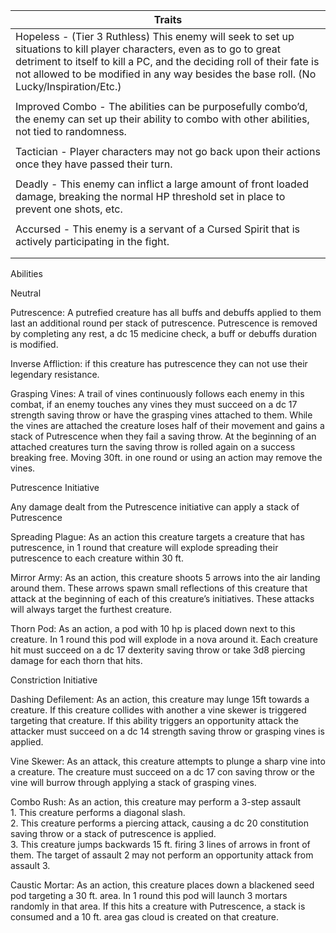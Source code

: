 | Traits                                                                                                                                                                                                                                                                                     |
| ------------------------------------------------------------------------------------------------------------------------------------------------------------------------------------------------------------------------------------------------------------------------------------------ |
| Hopeless - (Tier 3 Ruthless) This enemy will seek to set up situations to kill player characters, even as to go to great detriment to itself to kill a PC, and the deciding roll of their fate is not allowed to be modified in any way besides the base roll. (No Lucky/Inspiration/Etc.) |
|                                                                                                                                                                                                                                                                                            |
| Improved Combo - The abilities can be purposefully combo’d, the enemy can set up their ability to combo with other abilities, not tied to randomness.                                                                                                                                      |
|                                                                                                                                                                                                                                                                                            |
| Tactician - Player characters may not go back upon their actions once they have passed their turn.                                                                                                                                                                                         |
|                                                                                                                                                                                                                                                                                            |
| Deadly - This enemy can inflict a large amount of front loaded damage, breaking the normal HP threshold set in place to prevent one shots, etc.                                                                                                                                            |
|                                                                                                                                                                                                                                                                                            |
| Accursed - This enemy is a servant of a Cursed Spirit that is actively participating in the fight.                                                                                                                                                                                         |
|                                                                                                                                                                                                                                                                                            |
|                                                                                                                                                                                                                                                                                            |

Abilities

Neutral

Putrescence: A putrefied creature has all buffs and debuffs applied to them last an additional round per stack of putrescence. Putrescence is removed by completing any rest, a dc 15 medicine check, a buff or debuffs duration is modified.

Inverse Affliction: if this creature has putrescence they can not use their legendary resistance.


Grasping Vines: A trail of vines continuously follows each enemy in this combat, if an enemy touches any vines they must succeed on a dc 17 strength saving throw or have the grasping vines attached to them. While the vines are attached the creature loses half of their movement and gains a stack of Putrescence when they fail a saving throw. At the beginning of an attached creatures turn the saving throw is rolled again on a success breaking free. Moving 30ft. in one round or using an action may remove the vines.



Putrescence Initiative

Any damage dealt from the Putrescence initiative can apply a stack of Putrescence


Spreading Plague: As an action this creature targets a creature that has putrescence, in 1 round that creature will explode spreading their putrescence to each creature within 30 ft.


Mirror Army: As an action, this creature shoots 5 arrows into the air landing around them. These arrows spawn small reflections of this creature that attack at the beginning of each of this creature’s initiatives. These attacks will always target the furthest creature.


Thorn Pod: As an action, a pod with 10 hp is placed down next to this creature. In 1 round this pod will explode in a nova around it. Each creature hit must succeed on a dc 17 dexterity saving throw or take 3d8 piercing damage for each thorn that hits. 

Constriction Initiative

Dashing Defilement: As an action, this creature may lunge 15ft towards a creature. If this creature collides with another a vine skewer is triggered targeting that creature. If this ability triggers an opportunity attack the attacker must succeed on a dc 14 strength saving throw or grasping vines is applied.


Vine Skewer: As an attack, this creature attempts to plunge a sharp vine into a creature. The creature must succeed on a dc 17 con saving throw or the vine will burrow through applying a stack of grasping vines.


Combo Rush: As an action, this creature may perform a 3-step assault<br>1. This creature performs a diagonal slash.<br>2. This creature performs a piercing attack, causing a dc 20 constitution saving throw or a stack of putrescence is applied.<br>3. This creature jumps backwards 15 ft. firing 3 lines of arrows in front of them. The target of assault 2 may not perform an opportunity attack from assault 3.

Caustic Mortar: As an action, this creature places down a blackened seed pod targeting a 30 ft. area. In 1 round this pod will launch 3 mortars randomly in that area. If this hits a creature with Putrescence, a stack is consumed and a 10 ft. area gas cloud is created on that creature.
